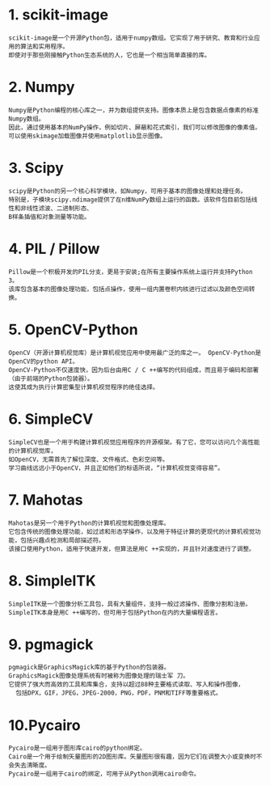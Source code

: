 # 1. scikit-image
    scikit-image是一个开源Python包，适用于numpy数组。它实现了用于研究、教育和行业应用的算法和实用程序。
    即使对于那些刚接触Python生态系统的人，它也是一个相当简单直接的库。

# 2. Numpy
    Numpy是Python编程的核心库之一，并为数组提供支持。图像本质上是包含数据点像素的标准Numpy数组。
    因此，通过使用基本的NumPy操作，例如切片、屏蔽和花式索引，我们可以修改图像的像素值。
    可以使用skimage加载图像并使用matplotlib显示图像。

# 3. Scipy
    scipy是Python的另一个核心科学模块，如Numpy，可用于基本的图像处理和处理任务。
    特别是，子模块scipy.ndimage提供了在n维NumPy数组上运行的函数。该软件包目前包括线性和非线性滤波、二进制形态、
    B样条插值和对象测量等功能。


# 4. PIL / Pillow
    Pillow是一个积极开发的PIL分支，更易于安装;在所有主要操作系统上运行并支持Python 3。
    该库包含基本的图像处理功能，包括点操作，使用一组内置卷积内核进行过滤以及颜色空间转换。

# 5. OpenCV-Python
    OpenCV（开源计算机视觉库）是计算机视觉应用中使用最广泛的库之一。 OpenCV-Python是OpenCV的python API。 
    OpenCV-Python不仅速度快，因为后台由用C / C ++编写的代码组成，而且易于编码和部署（由于前端的Python包装器）。
    这使其成为执行计算密集型计算机视觉程序的绝佳选择。


# 6. SimpleCV
    SimpleCV也是一个用于构建计算机视觉应用程序的开源框架。有了它，您可以访问几个高性能的计算机视觉库，
    如OpenCV，无需首先了解位深度、文件格式、色彩空间等。
    学习曲线远远小于OpenCV，并且正如他们的标语所说，“计算机视觉变得容易”。

# 7. Mahotas
    Mahotas是另一个用于Python的计算机视觉和图像处理库。
    它包含传统的图像处理功能，如过滤和形态学操作，以及用于特征计算的更现代的计算机视觉功能，包括兴趣点检测和局部描述符。
    该接口使用Python，适用于快速开发，但算法是用C ++实现的，并且针对速度进行了调整。

# 8. SimpleITK
    SimpleITK是一个图像分析工具包，具有大量组件，支持一般过滤操作、图像分割和注册。 
    SimpleITK本身是用C ++编写的，但可用于包括Python在内的大量编程语言。

# 9. pgmagick
    pgmagick是GraphicsMagick库的基于Python的包装器。 
    GraphicsMagick图像处理系统有时被称为图像处理的瑞士军 刀。
    它提供了强大而高效的工具和库集合，支持以超过88种主要格式读取、写入和操作图像，
      包括DPX，GIF，JPEG，JPEG-2000，PNG，PDF，PNM和TIFF等重要格式。

# 10.Pycairo
    Pycairo是一组用于图形库cairo的python绑定。 
    Cairo是一个用于绘制矢量图形的2D图形库。矢量图形很有趣，因为它们在调整大小或变换时不会失去清晰度。 
    Pycairo是一组用于cairo的绑定，可用于从Python调用cairo命令。

